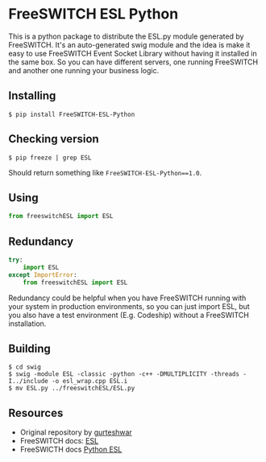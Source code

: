 # FreeSWITCH ESL Python

This is a python package to distribute the ESL.py module generated by FreeSWITCH. It's an auto-generated swig module and the idea is make it easy to use FreeSWITCH Event Socket Library without having it installed in the same box. So you can have different servers, one running FreeSWITCH and another one running your business logic.

## Installing

```shell
$ pip install FreeSWITCH-ESL-Python
```

## Checking version

```shell
$ pip freeze | grep ESL
```

Should return something like `FreeSWITCH-ESL-Python==1.0`.

## Using

```python
from freeswitchESL import ESL
```

## Redundancy

```python
try:
    import ESL
except ImportError:
    from freeswitchESL import ESL
```

Redundancy could be helpful when you have FreeSWITCH running with your system in production environments, so you can just import ESL, but you also have a test environment (E.g. Codeship) without a FreeSWITCH installation.

## Building

```shell
$ cd swig
$ swig -module ESL -classic -python -c++ -DMULTIPLICITY -threads -I../include -o esl_wrap.cpp ESL.i
$ mv ESL.py ../freeswitchESL/ESL.py
```

## Resources

- Original repository by [gurteshwar](https://github.com/gurteshwar/freeswitch-esl-python)
- FreeSWITCH docs: [ESL](http://wiki.freeswitch.org/wiki/Esl)
- FreeSWICTH docs [Python ESL](http://wiki.freeswitch.org/wiki/Python_ESL)
